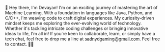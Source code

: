 👋 Hey there, I'm Devayan! I'm on an exciting journey of mastering the art of Machine Learning.
With a foundation in languages like Java, Python, and C/C++, I'm weaving code to craft digital experiences.
My curiosity-driven mindset keeps me exploring the ever-evolving world of technology. Whether it's tackling intricate coding challenges or bringing innovative ideas to life, I'm all in!
If you're keen to collaborate, learn, or simply have a tech chat, feel free to drop me a line at sadnydgaming@gmail.com. Feel free to contact. 🚀🌐
